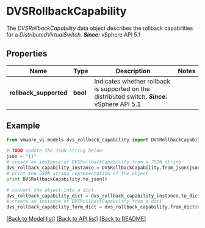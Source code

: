 # DVSRollbackCapability

The *DVSRollbackCapability* data object describes the rollback capabilities for a *DistributedVirtualSwitch*.  ***Since:*** vSphere API 5.1 

## Properties
Name | Type | Description | Notes
------------ | ------------- | ------------- | -------------
**rollback_supported** | **bool** | Indicates whether rollback is supported on the distributed switch.  ***Since:*** vSphere API 5.1  | 

## Example

```python
from vmware_vi.models.dvs_rollback_capability import DVSRollbackCapability

# TODO update the JSON string below
json = "{}"
# create an instance of DVSRollbackCapability from a JSON string
dvs_rollback_capability_instance = DVSRollbackCapability.from_json(json)
# print the JSON string representation of the object
print DVSRollbackCapability.to_json()

# convert the object into a dict
dvs_rollback_capability_dict = dvs_rollback_capability_instance.to_dict()
# create an instance of DVSRollbackCapability from a dict
dvs_rollback_capability_form_dict = dvs_rollback_capability.from_dict(dvs_rollback_capability_dict)
```
[[Back to Model list]](../README.md#documentation-for-models) [[Back to API list]](../README.md#documentation-for-api-endpoints) [[Back to README]](../README.md)



